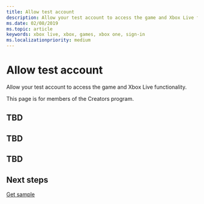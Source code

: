 ```yaml
---
title: Allow test account
description: Allow your test account to access the game and Xbox Live functionality.
ms.date: 02/08/2019
ms.topic: article
keywords: xbox live, xbox, games, xbox one, sign-in
ms.localizationpriority: medium
---
```

# Allow test account

Allow your test account to access the game and Xbox Live functionality.

This page is for members of the Creators program.


## TBD


## TBD


## TBD


## Next steps

[Get sample](get-sample.md)
